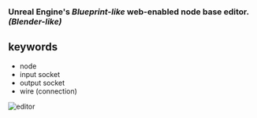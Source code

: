 ### Unreal Engine's _Blueprint-like_ web-enabled **node base editor.** _(Blender-like)_

## keywords

- node
- input socket
- output socket
- wire (connection)

![editor](https://i.stack.imgur.com/IVHc1.jpg)

